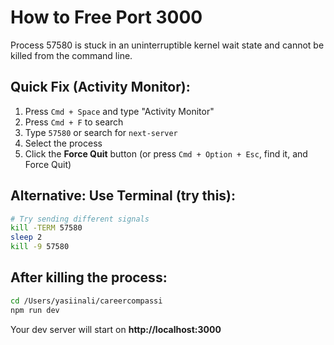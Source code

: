 # How to Free Port 3000

Process 57580 is stuck in an uninterruptible kernel wait state and cannot be killed from the command line.

## Quick Fix (Activity Monitor):

1. Press `Cmd + Space` and type "Activity Monitor"
2. Press `Cmd + F` to search
3. Type `57580` or search for `next-server`
4. Select the process
5. Click the **Force Quit** button (or press `Cmd + Option + Esc`, find it, and Force Quit)

## Alternative: Use Terminal (try this):

```bash
# Try sending different signals
kill -TERM 57580
sleep 2
kill -9 57580
```

## After killing the process:

```bash
cd /Users/yasiinali/careercompassi
npm run dev
```

Your dev server will start on **http://localhost:3000**


